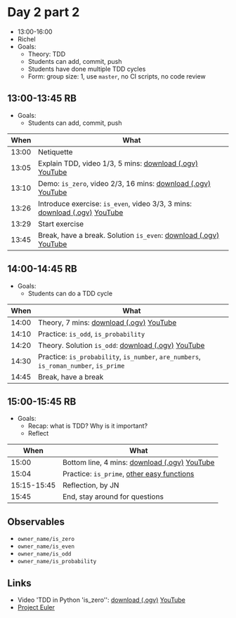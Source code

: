 # Day 2 part 2

 * 13:00-16:00
 * Richel
 * Goals: 
   * Theory: TDD
   * Students can add, commit, push
   * Students have done multiple TDD cycles
   * Form: group size: 1, use `master`, no CI scripts, no code review

## 13:00-13:45 RB

 * Goals: 
   * Students can add, commit, push

When |What
-----|-------------------------
13:00|Netiquette
13:05|Explain TDD, video 1/3, 5 mins: [download (.ogv)](https://richelbilderbeek.nl/programming_formalisms_tdd_1_1.ogv) [YouTube](https://youtu.be/gw_4jVrkDok)
13:10|Demo: `is_zero`, video 2/3, 16 mins: [download (.ogv)](https://richelbilderbeek.nl/tdd_python_is_zero.ogv) [YouTube](https://youtu.be/VddlrNOeodg)
13:26|Introduce exercise: `is_even`, video 3/3, 3 mins: [download (.ogv)](https://richelbilderbeek.nl/programming_formalisms_tdd_1_3.ogv) [YouTube](https://youtu.be/7V-zE__S6M8)
13:29|Start exercise
13:45|Break, have a break. Solution `is_even`: [download (.ogv)](https://richelbilderbeek.nl/tdd_python_is_even.ogv) [YouTube](https://youtu.be/ZcgJEdaRRpc) 

## 14:00-14:45 RB

 * Goals: 
   * Students can do a TDD cycle

When |What
-----|-------------------------
14:00|Theory, 7 mins: [download (.ogv)](https://richelbilderbeek.nl/programming_formalisms_tdd_2_1.ogv) [YouTube](https://youtu.be/f4MCy9f8oAM)
14:10|Practice: `is_odd`, `is_probability`
14:20|Theory. Solution `is_odd`: [download (.ogv)](https://richelbilderbeek.nl/tdd_python_is_odd.ogv) [YouTube](https://youtu.be/BxyIsJw3E14)
14:30|Practice: `is_probability`, `is_number`, `are_numbers`, `is_roman_number`, `is_prime`
14:45|Break, have a break

## 15:00-15:45 RB

 * Goals: 
   * Recap: what is TDD? Why is it important?
   * Reflect

When       |What
-----------|-------------------------
15:00      |Bottom line, 4 mins: [download (.ogv)](https://richelbilderbeek.nl/programming_formalisms_tdd_3_1.ogv) [YouTube](https://youtu.be/633qwj2DUNc)
15:04      |Practice: `is_prime`, [other easy functions](https://github.com/UPPMAX/programming_formalisms/blob/main/learning_line.md#easy)
15:15-15:45|Reflection, by JN
15:45      |End, stay around for questions

## Observables

 * `owner_name/is_zero`
 * `owner_name/is_even`
 * `owner_name/is_odd`
 * `owner_name/is_probability`

## Links

 * Video 'TDD in Python 'is_zero'': [download (.ogv)](https://richelbilderbeek.nl/tdd_python_is_zero.ogv) [YouTube](https://youtu.be/VddlrNOeodg)
 * [Project Euler](https://projecteuler.net/)
